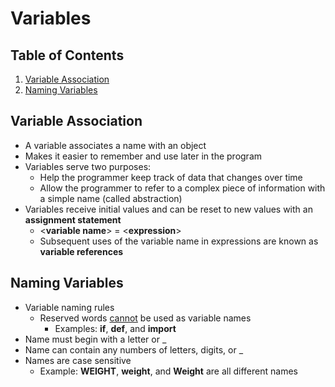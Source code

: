 # Variables

## Table of Contents

1. [Variable Association](#variable-association)
2. [Naming Variables](#naming-variables)

## Variable Association

- A variable associates a name with an object
- Makes it easier to remember and use later in the program
- Variables serve two purposes:
    - Help the programmer keep track of data that changes over time
    - Allow the programmer to refer to a complex piece of information with a simple name (called abstraction)
- Variables receive initial values and can be reset to new values with an **assignment statement**
    - <**variable name**> = <**expression**>
    - Subsequent uses of the variable name in expressions are known as **variable references**

## Naming Variables

- Variable naming rules
    - Reserved words <u>cannot</u> be used as variable names
        - Examples: **if**, **def**, and **import**
- Name must begin with a letter or _
- Name can contain any numbers of letters, digits, or _
- Names are case sensitive
    - Example: **WEIGHT**, **weight**, and **Weight** are all different names


